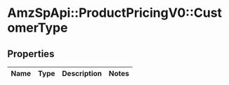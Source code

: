 # AmzSpApi::ProductPricingV0::CustomerType

## Properties
Name | Type | Description | Notes
------------ | ------------- | ------------- | -------------

